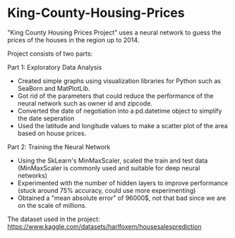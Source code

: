 # King-County-Housing-Prices
"King County Housing Prices Project" uses a neural network to guess the prices of the houses in the region up to 2014.

Project consists of two parts:

Part 1: Exploratory Data Analysis
- Created simple graphs using visualization libraries for Python such as SeaBorn and MatPlotLib.
- Got rid of the parameters that could reduce the performance of the neural network such as owner id and zipcode.
- Converted the date of negotiation into a pd.datetime object to simplify the date seperation
- Used the latitude and longitude values to make a scatter plot of the area based on house prices.

Part 2: Training the Neural Network
- Using the SkLearn's MinMaxScaler, scaled the train and test data (MinMaxScaler is commonly used and suitable for deep neural networks)
- Experimented with the number of hidden layers to improve performance (stuck around 75% accuracy, could use more experimenting)
- Obtained a "mean absolute error" of 96000$, not that bad since we are on the scale of millions. 

The dataset used in the project: https://www.kaggle.com/datasets/harlfoxem/housesalesprediction
